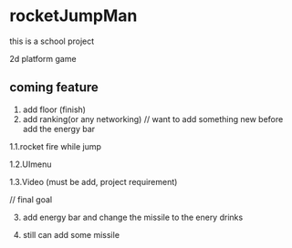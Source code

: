 # rocketJumpMan

this is a school project

2d platform game

coming feature
----------------
1. add floor (finish)
2. add ranking(or any networking)
// want to add something new before add the energy bar


1.1.rocket fire while jump


1.2.UImenu


1.3.Video (must be add, project requirement)


// final goal


3. add energy bar and change the missile to the enery drinks


4. still can add some missile


